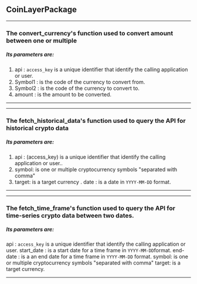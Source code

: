 ## CoinLayerPackage

*****
### The convert_currency's function used to convert amount between one or multiple 

##### Its parameters are:

1. api : `access_key` is a unique identifier that identify the calling application or user.
2. Symbol1 : is the code of the currency to convert from.
3. Symbol2 : is the code of the currency to convert to.
4. amount : is the amount to be converted.
*****

*****
### The fetch_historical_data's function used to query the API for historical crypto data

##### Its parameters are:

1. api : (access_key) is a unique identifier that identify the calling application or user..
2. symbol: is one or multiple cryptocurrency symbols "separated with comma"
3. target: is a target currency
. date : is a date in `YYYY-MM-DD` format.
*****

*****
### The fetch_time_frame's function used to query the API for time-series crypto data between two dates.

##### Its parameters are:

api : `access_key` is a unique identifier that identify the calling application or user.
start_date : is a start date for a time frame in `YYYY-MM-DD`format.
end-date : is a an end date for a time frame in `YYYY-MM-DD` format.
symbol: is one or multiple cryptocurrency symbols "separated with comma"
target: is a target currency.
*****
